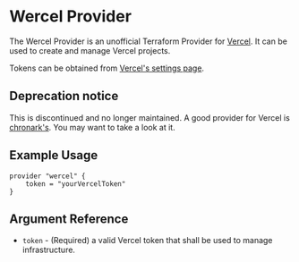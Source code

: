 # Wercel Provider

The Wercel Provider is an unofficial Terraform Provider for [Vercel](https://vercel.com).
It can be used to create and manage Vercel projects.

Tokens can be obtained from [Vercel's settings page](https://vercel.com/account/tokens).

## Deprecation notice

This is discontinued and no longer maintained. A good provider for Vercel is [chronark's](https://registry.terraform.io/providers/chronark/vercel/).
You may want to take a look at it.

## Example Usage

```hcl
provider "wercel" {
    token = "yourVercelToken"
}
```

## Argument Reference

* `token`  - (Required) a valid Vercel token that shall be used to manage infrastructure.
